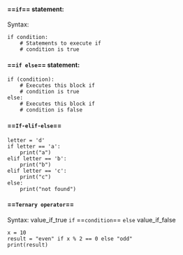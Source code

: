 #### ==`if`== statement:
Syntax:
```
if condition:  
    # Statements to execute if  
    # condition is true
```

#### ==`if else`== statement:
```
if (condition):  
    # Executes this block if  
    # condition is true  
else:  
    # Executes this block if  
    # condition is false
```
#### ==`If-elif-else`==
```
letter = 'd'
if letter == 'a':
	print("a")
elif letter == 'b':
	print("b")
elif letter == 'c':
	print("c")
else:
	print("not found")
```


#### ==`Ternary operator`==

Syntax:
value_if_true `if` ==`condition`== `else` value_if_false

```
x = 10
result = "even" if x % 2 == 0 else "odd"
print(result)
```

